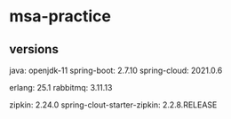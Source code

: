 # msa-practice

## versions
java: openjdk-11
spring-boot: 2.7.10
spring-cloud: 2021.0.6

erlang: 25.1
rabbitmq: 3.11.13

zipkin: 2.24.0
spring-clout-starter-zipkin: 2.2.8.RELEASE
